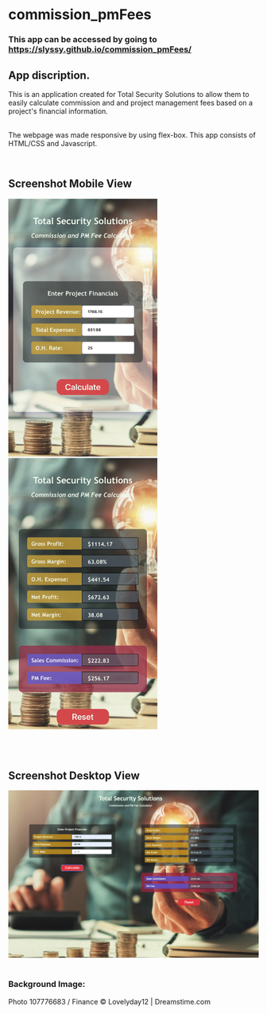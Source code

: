 # commission_pmFees

### This app can be accessed by going to https://slyssy.github.io/commission_pmFees/

## App discription.

This is an application created for Total Security Solutions to allow them to
easily calculate commission and and project management fees based on a project's
financial information.<br><br>

The webpage was made responsive by using flex-box. This app consists of HTML/CSS
and Javascript.

<br>

## Screenshot Mobile View

<img src="images/screenshot_mobile_entry.jpeg" width="300">

<img src="images/screenshot-mobile_calculated.jpeg" width="300">

<br><br>

## Screenshot Desktop View

<img src="images/screenshot_desktop.png" width="900">
<br><br>

### Background Image:

Photo 107776683 / Finance © Lovelyday12 | Dreamstime.com
